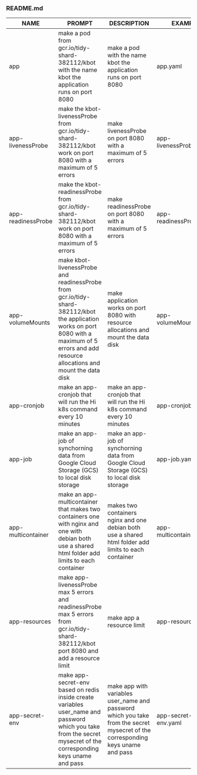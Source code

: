 ### README.md

| NAME               | PROMPT                                                                                                                                                                                           | DESCRIPTION                                                                                                                     | EXAMPLE                 |
|--------------------|--------------------------------------------------------------------------------------------------------------------------------------------------------------------------------------------------|---------------------------------------------------------------------------------------------------------------------------------|-------------------------|
| app                | make a pod from gcr.io/tidy-shard-382112/kbot with the name kbot the application runs on port 8080                                                                                               | make a pod with the name kbot the application runs on port 8080                                                                 | app.yaml                |
| app-livenessProbe  | make the kbot-livenessProbe from gcr.io/tidy-shard-382112/kbot work on port 8080 with a maximum of 5 errors                                                                                      | make livenessProbe on port 8080 with a maximum of 5 errors                                                                      | app-livenessProbe.yaml  |
| app-readinessProbe | make the kbot-readinessProbe from gcr.io/tidy-shard-382112/kbot work on port 8080 with a maximum of 5 errors                                                                                     | make readinessProbe on port 8080 with a maximum of 5 errors                                                                     | app-readinessProbe.yaml |
| app-volumeMounts   | make kbot-livenessProbe and readinessProbe from gcr.io/tidy-shard-382112/kbot the application works on port 8080 with a maximum of 5 errors and add resource allocations and mount the data disk | make application works on port 8080 with  resource allocations and mount the data disk                                          | app-volumeMounts.yaml   |
| app-cronjob        | make an app-cronjob that will run the Hi k8s command every 10 minutes                                                                                                                            | make an app-cronjob that will run the Hi k8s command every 10 minutes                                                           | app-cronjob.yaml        |
| app-job            | make an app-job of synchorning data from Google Cloud Storage (GCS) to local disk storage                                                                                                        | make an app-job of synchorning data from Google Cloud Storage (GCS) to local disk storage                                       | app-job.yaml            |
| app-multicontainer | make an app-multicontainer that makes two containers one with nginx and one with debian both use a shared html folder add limits to each container                                               | makes two containers nginx and one debian both use a shared html folder add limits to each container                            | app-multicontainer.yaml |
| app-resources      | make app-livenessProbe max 5 errors and readinessProbe max 5 errors from gcr.io/tidy-shard-382112/kbot port 8080 and add a resource limit                                                        | make app a resource limit                                                                                                       | app-resources.yaml      |
| app-secret-env     | make app-secret-env based on redis inside create variables user_name and password which you take from the secret mysecret of the corresponding keys uname and pass                               | make app with variables user_name and password which you take from the secret mysecret of the corresponding keys uname and pass | app-secret-env.yaml     |